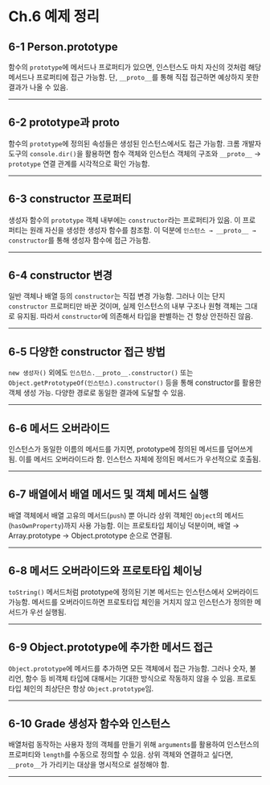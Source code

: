 # Ch.6 예제 정리

## 6-1 Person.prototype

함수의 `prototype`에 메서드나 프로퍼티가 있으면, 인스턴스도 마치 자신의 것처럼 해당 메서드나 프로퍼티에 접근 가능함.
단, `__proto__`를 통해 직접 접근하면 예상하지 못한 결과가 나올 수 있음.

---

## 6-2 prototype과 __proto__

함수의 `prototype`에 정의된 속성들은 생성된 인스턴스에서도 접근 가능함.
크롬 개발자도구의 `console.dir()`을 활용하면 함수 객체와 인스턴스 객체의 구조와 `__proto__` → `prototype` 연결 관계를 시각적으로 확인 가능함.

---

## 6-3 constructor 프로퍼티

생성자 함수의 `prototype` 객체 내부에는 `constructor`라는 프로퍼티가 있음.
이 프로퍼티는 원래 자신을 생성한 생성자 함수를 참조함.
이 덕분에 `인스턴스 → __proto__ → constructor`를 통해 생성자 함수에 접근 가능함.

---

## 6-4 constructor 변경

일반 객체나 배열 등의 `constructor`는 직접 변경 가능함.
그러나 이는 단지 `constructor` 프로퍼티만 바꾼 것이며, 실제 인스턴스의 내부 구조나 원형 객체는 그대로 유지됨.
따라서 `constructor`에 의존해서 타입을 판별하는 건 항상 안전하진 않음.

---

## 6-5 다양한 constructor 접근 방법

`new 생성자()` 외에도 `인스턴스.__proto__.constructor()` 또는 `Object.getPrototypeOf(인스턴스).constructor()` 등을 통해 constructor를 활용한 객체 생성 가능.
다양한 경로로 동일한 결과에 도달할 수 있음.

---

## 6-6 메서드 오버라이드

인스턴스가 동일한 이름의 메서드를 가지면, prototype에 정의된 메서드를 덮어쓰게 됨.
이를 메서드 오버라이드라 함.
인스턴스 자체에 정의된 메서드가 우선적으로 호출됨.

---

## 6-7 배열에서 배열 메서드 및 객체 메서드 실행

배열 객체에서 배열 고유의 메서드(`push`) 뿐 아니라 상위 객체인 `Object`의 메서드(`hasOwnProperty`)까지 사용 가능함.
이는 프로토타입 체이닝 덕분이며, 배열 → Array.prototype → Object.prototype 순으로 연결됨.

---

## 6-8 메서드 오버라이드와 프로토타입 체이닝

`toString()` 메서드처럼 prototype에 정의된 기본 메서드는 인스턴스에서 오버라이드 가능함.
메서드를 오버라이드하면 프로토타입 체인을 거치지 않고 인스턴스가 정의한 메서드가 우선 실행됨.

---

## 6-9 Object.prototype에 추가한 메서드 접근

`Object.prototype`에 메서드를 추가하면 모든 객체에서 접근 가능함.
그러나 숫자, 불리언, 함수 등 비객체 타입에 대해서는 기대한 방식으로 작동하지 않을 수 있음.
프로토타입 체인의 최상단은 항상 `Object.prototype`임.

---

## 6-10 Grade 생성자 함수와 인스턴스

배열처럼 동작하는 사용자 정의 객체를 만들기 위해 `arguments`를 활용하여 인스턴스의 프로퍼티와 `length`를 수동으로 정의할 수 있음.
상위 객체와 연결하고 싶다면, `__proto__`가 가리키는 대상을 명시적으로 설정해야 함.

---
